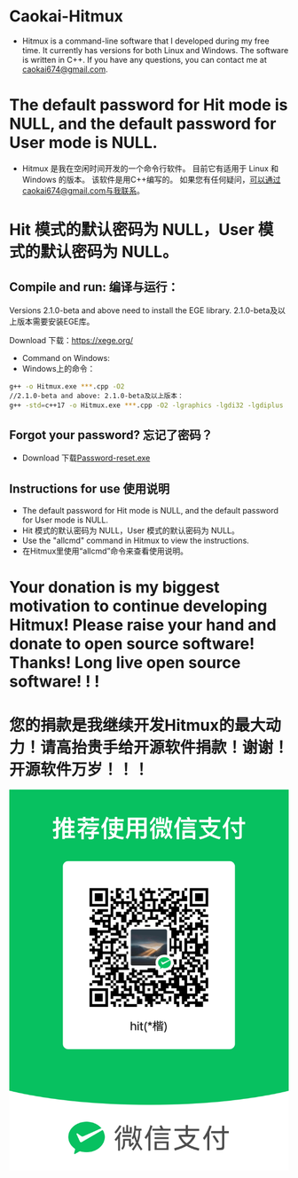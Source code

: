 Caokai-Hitmux
=============
* Hitmux is a command-line software that I developed during my free time. 
It currently has versions for both Linux and Windows.
The software is written in C++. 
If you have any questions, you can contact me at caokai674@gmail.com.

# The default password for Hit mode is NULL, and the default password for User mode is NULL.

* Hitmux 是我在空闲时间开发的一个命令行软件。 
目前它有适用于 Linux 和 Windows 的版本。
该软件是用C++编写的。 
如果您有任何疑问，可以通过caokai674@gmail.com与我联系。

# Hit 模式的默认密码为 NULL，User 模式的默认密码为 NULL。

Compile and run:
编译与运行：
-----------
Versions 2.1.0-beta and above need to install the EGE library. 2.1.0-beta及以上版本需要安装EGE库。

Download 下载：https://xege.org/

* Command on Windows:
* Windows上的命令：
```bash
g++ -o Hitmux.exe ***.cpp -O2
//2.1.0-beta and above: 2.1.0-beta及以上版本：
g++ -std=c++17 -o Hitmux.exe ***.cpp -O2 -lgraphics -lgdi32 -lgdiplus
```

Forgot your password?
忘记了密码？
-----------
* Download 下载[Password-reset.exe](https://github.com/Caokai674674/Hitmux/tree/main/Password-reset)

Instructions for use
使用说明
-----------
* The default password for Hit mode is NULL, and the default password for User mode is NULL.
* Hit 模式的默认密码为 NULL，User 模式的默认密码为 NULL。
* Use the "allcmd" command in Hitmux to view the instructions.
* 在Hitmux里使用“allcmd”命令来查看使用说明。
  
# Your donation is my biggest motivation to continue developing Hitmux! Please raise your hand and donate to open source software! Thanks! Long live open source software! ! !


# 您的捐款是我继续开发Hitmux的最大动力！请高抬贵手给开源软件捐款！谢谢！开源软件万岁！！！


![image](https://github.com/Caokai674674/Hitmux/blob/main/img/Thank-you!.png)


